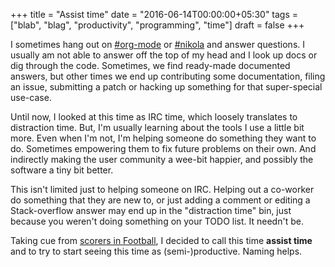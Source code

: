 +++
title = "Assist time"
date = "2016-06-14T00:00:00+05:30"
tags = ["blab", "blag", "productivity", "programming", "time"]
draft = false
+++

I sometimes hang out on [#org-mode](http://webchat.freenode.net/?channels=%2523org-mode) or [#nikola](http://webchat.freenode.net/?channels=%2523nikola) and answer questions. I usually am
not able to answer off the top of my head and I look up docs or dig through the
code.  Sometimes, we find ready-made documented answers, but other times we end
up contributing some documentation, filing an issue, submitting a patch or
hacking up something for that super-special use-case.

Until now, I looked at this time as IRC time, which loosely translates to
distraction time.  But, I'm usually learning about the tools I use a little bit
more. Even when I'm not, I'm helping someone do something they want to do.
Sometimes empowering them to fix future problems on their own.  And indirectly
making the user community a wee-bit happier, and possibly the software a tiny
bit better.

This isn't limited just to helping someone on IRC.  Helping out a co-worker do
something that they are new to, or just adding a comment or editing a
Stack-overflow answer may end up in the "distraction time" bin, just because
you weren't doing something on your TODO list.  It needn't be.

Taking cue from [scorers in Football](https://en.wikipedia.org/wiki/Assist_(football)), I decided to call this time **assist time**
and to try to start seeing this time as (semi-)productive. Naming helps.

